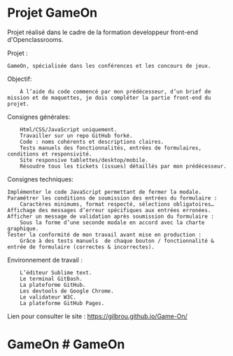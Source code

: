 # Projet GameOn

Projet réalisé dans le cadre de la formation developpeur front-end d'Openclassrooms.

Projet : 

	GameOn, spécialisée dans les conférences et les concours de jeux.

Objectif:

		À l’aide du code commencé par mon prédécesseur, d’un brief de mission et de maquettes, je dois compléter la partie front-end du projet.

Consignes générales:

		Html/CSS/JavaScript uniquement.
		Travailler sur un repo GitHub forké.
		Code : noms cohérents et descriptions claires.
		Tests manuels des fonctionnalités, entrées de formulaires, conditions et responsivité.
		Site responsive tablettes/desktop/mobile.
		Résoudre tous les tickets (issues) détaillés par mon prédécesseur.

Consignes techniques:

	Implémenter le code JavaScript permettant de fermer la modale.
	Paramétrer les conditions de soumission des entrées du formulaire :
		Caractères minimums, format respecté, sélections obligatoires…
	Affichage des messages d’erreur spécifiques aux entrées erronées.
	Afficher un message de validation après soumission du formulaire :
		Sous la forme d’une seconde modale en accord avec la charte graphique.
	Tester la conformité de mon travail avant mise en production :
		Grâce à des tests manuels  de chaque bouton / fonctionnalité & entrée de formulaire (correctes & incorrectes).

Environnement de travail :

		L’éditeur Sublime text.
		Le terminal GitBash.
		La plateforme GitHub.
		Les devtools de Google Chrome. 
		Le validateur W3C.
		La plateforme GitHub Pages.

Lien pour consulter le site : https://gilbrou.github.io/Game-On/
# GameOn # GameOn
